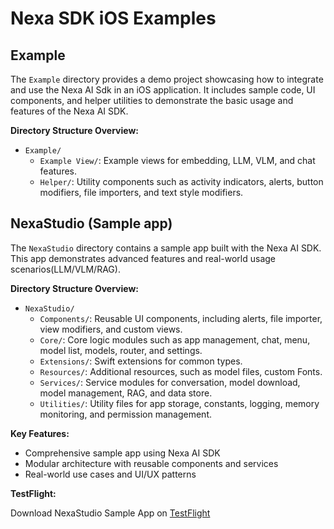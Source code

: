 
# Nexa SDK iOS Examples

## Example


The `Example` directory provides a demo project showcasing how to integrate and use the Nexa AI Sdk in an iOS application. It includes sample code, UI components, and helper utilities to demonstrate the basic usage and features of the Nexa AI SDK.

**Directory Structure Overview:**

- `Example/`
	- `Example View/`: Example views for embedding, LLM, VLM, and chat features.
	- `Helper/`: Utility components such as activity indicators, alerts, button modifiers, file importers, and text style modifiers.


## NexaStudio (Sample app)


The `NexaStudio` directory contains a sample app built with the Nexa AI SDK. This app demonstrates advanced features and real-world usage scenarios(LLM/VLM/RAG).

**Directory Structure Overview:**

- `NexaStudio/`
	- `Components/`: Reusable UI components, including alerts, file importer, view modifiers, and custom views.
	- `Core/`: Core logic modules such as app management, chat, menu, model list, models, router, and settings.
	- `Extensions/`: Swift extensions for common types.
	- `Resources/`: Additional resources, such as model files, custom Fonts.
	- `Services/`: Service modules for conversation, model download, model management, RAG, and data store.
	- `Utilities/`: Utility files for app storage, constants, logging, memory monitoring, and permission management.

**Key Features:**

- Comprehensive sample app using Nexa AI SDK
- Modular architecture with reusable components and services
- Real-world use cases and UI/UX patterns

**TestFlight:**

Download NexaStudio Sample App on [TestFlight](https://testflight.apple.com/join/B2Cdx49v)
